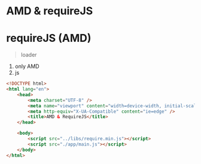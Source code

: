 # AMD & requireJS

# requireJS (AMD)

> loader

1. only AMD
2. js

```html
<!DOCTYPE html>
<html lang="en">
    <head>
        <meta charset="UTF-8" />
        <meta name="viewport" content="width=device-width, initial-scale=1.0" />
        <meta http-equiv="X-UA-Compatible" content="ie=edge" />
        <title>AMD & RequireJS</title>
    </head>

    <body>
        <script src="../libs/require.min.js"></script>
        <script src="./app/main.js"></script>
    </body>
</html>
```
